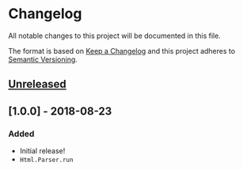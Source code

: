 # Changelog
All notable changes to this project will be documented in this file.

The format is based on [Keep a Changelog](http://keepachangelog.com/en/1.0.0/)
and this project adheres to [Semantic Versioning](http://semver.org/spec/v2.0.0.html).

## [Unreleased]

## [1.0.0] - 2018-08-23
### Added
- Initial release!
- `Html.Parser.run`


[Unreleased]: https://github.com/hecrj/html-parser/compare/1.0.0...HEAD
